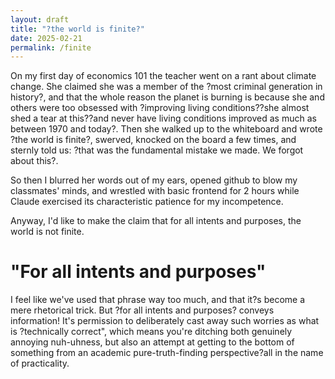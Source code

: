 ```yaml
---
layout: draft
title: "?the world is finite?"
date: 2025-02-21
permalink: /finite
---
```


On my first day of economics 101 the teacher went on a rant about climate change. She claimed she was a member of the ?most criminal generation in history?, and that the whole reason the planet is burning is because she and others were too obsessed with ?improving living conditions??she almost shed a tear at this??and never have living conditions improved as much as between 1970 and today?. Then she walked up to the whiteboard and wrote ?the world is finite?, swerved, knocked on the board a few times, and sternly told us: ?that was the fundamental mistake we made. We forgot about this?. 


So then I blurred her words out of my ears, opened github to blow my classmates' minds, and wrestled with basic frontend for 2 hours while Claude exercised its characteristic patience for my incompetence. 


Anyway, I'd like to make the claim that for all intents and purposes, the world is not finite. 


# "For all intents and purposes"

I feel like we've used that phrase way too much, and that it?s become a mere rhetorical trick. But ?for all intents and purposes? conveys information! It's permission to deliberately cast away such worries as what is ?technically correct", which means you're ditching both genuinely annoying nuh-uhness, but also an attempt at getting to the bottom of something from an academic pure-truth-finding perspective?all in the name of practicality. 






